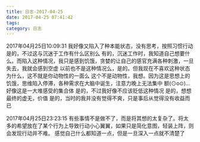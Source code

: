 ```yaml
---
title: 日志-2017-04-25
date: 2017-04-25 07:41:42
tags:
category: 日志
---
```

2017年04月25日10:09:31
我好像又陷入了种本能状态，没有思考，按照习惯行动
是的，不过这与沉迷于工作有什么区别么
有的，沉迷工作时，我知道自己想要什么。而陷入这种情况，我只是感到饥饿，贪婪的让自己的感官充满各种刺激，一旦失去，我就会感到空虚
以前也不是这种情况么，是的。但我现在不喜欢这种状态
为什么，这不就是你动物性的一面么
这个不是动物性，我想。因为这是思想上的饥饿，思维陷入停滞，各种需求在大脑中诞生，注意力晚上无法集中
额(⊙o⊙)…好像这是一大堆感受的集合体
是的，不过我好像不应该贬低这种情况
是的，想想最终的虚无，价值
是的，当时的我并没有觉得不爽，只是事后从觉得没有收益而已

2017年04月25日23:23:15
有些事情不是做不了，而是将其想的太复杂了。将太多的希望放在了某个行为上导致行动小心翼翼，如果只是简化意图，轻装上阵，则会发现行动并不难。
感觉自己什么都知道一点，但是一旦深入一点就不清楚了
